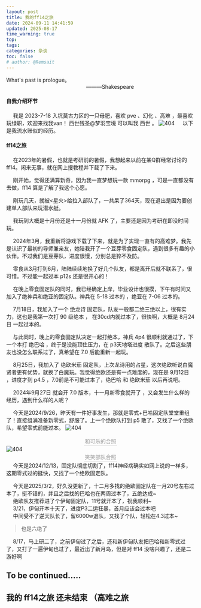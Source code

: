 ```yaml
---
layout: post
title: 我的ff14之旅
date: 2024-09-11 14:41:59
updated: 2025-08-17
time_warning: true
top: 
tags: 
categories: 杂谈
toc: false
# author: @Remsait
---
```

What's past is prologue。   
&emsp; &emsp; &emsp; &emsp;&emsp; &emsp;&emsp; &emsp;&emsp; &emsp;&emsp; &emsp;&emsp; ———Shakespeare
<!-- more -->

<meting-js
 id="1895882307"
 server="netease"
 type="song"
 theme="#C20C0C">
</meting-js>

#### 自我介绍环节
&emsp; 我是 2023-7-18 入坑莫古力区的一只母肥，喜欢 pve 、幻化 、高难  ，最喜欢玩绿职，欢迎来找我van！   西世残圣@梦羽宝境    可以叫我 西世 。
<img src="https://cloudflare.remsait.com/img/mufei.png"  alt="404" title="最爱母肥"  />
&emsp; 以下是我流水账似的经历。

#### ff14之旅

&emsp; 在2023年的暑假，也就是考研前的暑假，我想起来以前在某Q群经常讨论的ff14。闲来无事，就在网上搜教程并下载了下来。

&emsp; 刚开始，觉得还满算新奇，因为我一直梦想玩一款 mmorpg ，可是一直都没有去做，ff14 算是了解了我这个心愿。

&emsp; 刚玩几天，就被<星火>给拉入部队了，一共呆了364天，现在退出是因为要创建单人部队来玩潜水艇。

&emsp; 我玩到大概是十月份还是十一月份就 AFK 了，主要还是因为考研在即没时间玩。

&emsp; 2024年3月，我重新将游戏下载了下来，就是为了实现一直有的高难梦。我先是认识了最初的导师兼亲友，她陪我开了一个豆芽零食固定队，遇到很多有趣的小伙伴。不过我们是豆芽队，进度很慢，分别总是猝不及防。

&emsp; 零食从3月打到6月，陆陆续续地换了好几个队友，都是离开后就不联系了，很可惜。不过能一起过本 p12s 还是很开心的！

&emsp; 在晚上零食固定队的同时，我已经确定上岸，毕业设计也很摸，下午有时间又加入了绝神兵和绝亚的固定队。神兵在 5-18 过本的 ，绝亚在 7-06 过本的。

&emsp; 7月18日，我加入了一个 绝龙诗 固定队，队友一般都二绝三绝以上，很有实力，这也是我第一次打 90 级绝本 ， 在30cd内就过本了，很快啊，大概是 8月24日 一起过本的。

&emsp; 与此同时，晚上的零食固定队决定一起打绝本，神兵 4p4 很顺利就通过了，下一个本打 绝巴哈 ，终于是没能顶住压力，在 p3天地塔进度 散队了。之后这些朋友也没怎么联系过了，真希望在 7.0 后能重新一起玩。

&emsp; 8月25日，我加入了 绝欧米茄 固定队，上次龙诗用的占星，这次绝欧听说白魔贤者更有优势，就换了白魔玩。我觉得绝欧还是有一点难度的，现在是 9月12日 ，进度才到 p4.5 ，7.0前是不可能过本了，绝巴哈 和 绝欧米茄 以后再说吧。

&emsp; 2024年9月27日 就会开 7.0 版本，十一月新零食就开了 ，又会发生什么样的经历，遇到什么样的人呢？

&emsp; 今天是2024/9/26，昨天有一件好事发生，那就是零式+巴哈固定队堂堂重组了！直接组满准备新零式，舒服了。上一个绝欧队打到 p5 散了，又找了一个绝欧队，希望零式前能过本。
<img src="https://cloudflare.remsait.com/img/kele.png"  alt="404" title="和可乐一起拍"  />

<center><div style="color:orange; border-bottom: 1px solid #d9d9d9;
    display: inline-block;
    color: #999;
    padding: 2px;">
      和可乐的合照
  	</div>
</center>

<img src="https://cloudflare.remsait.com/img/xiao.png"  alt="404" title="笑笑部队合照"  />

<center><div style="color:orange; border-bottom: 1px solid #d9d9d9;
    display: inline-block;
    color: #999;
    padding: 2px;">
      笑笑部队合照
  	</div>
</center>
&emsp; 今天是2024/12/13，固定队彻底切割了，ff14神经病确实如网上说的一样多，这期零式过的挺快，又找了一个绝欧固定队。  

&emsp; 今天是2025/3/2，好久没更新了，十二月多找的绝欧固定队在一月20号左右过本了，挺不错的，并且之后找的巴哈也在两周过本了，五绝达成~   
&emsp; 绝欧队友推荐进了个伊甸固定队，11号就开本了，祝我顺利~  
&emsp; 3/21，伊甸开本十天了，进度P3二运狂暴，首月应该会过本吧  
&emsp; 中间受不了逆天队长了，留6000w退队，又找了个队，轻松在4.3过本~  
> 也是六绝了
> 

&emsp; 8/17，马上研二了，之前伊甸过了之后，还和新伊甸队友把巴哈和新零式过了，又打了一遍伊甸也过了，最近出了新月岛，但是对 ff14 没啥兴趣了，还是二游好啊  

## To be continued.....

## 我的 ff14之旅 还未结束 （高难之旅

